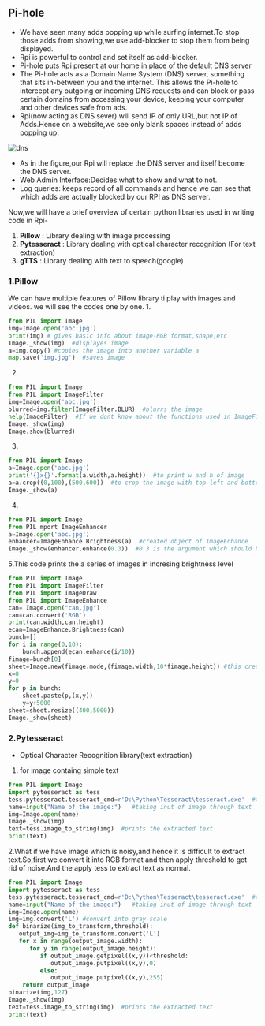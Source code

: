 ## Pi-hole
- We have seen many adds popping up while surfing internet.To stop those adds from showing,we use add-blocker to stop them from being displayed.
- Rpi is powerful to control and set itself as add-blocker.
- Pi-hole puts Rpi present at our home in place of the default DNS server
- The Pi-hole acts as a Domain Name System (DNS) server, something that sits in-between you and the internet. This allows the Pi-hole to intercept any 
outgoing or incoming DNS requests and can block or pass certain domains from accessing your device, keeping your computer and other devices safe from ads.
- Rpi(now acting as DNS sever) will send IP of only URL,but not IP of Adds.Hence on a website,we see only blank spaces instead of adds popping up.

![dns](https://github.com/tinkererslaboratory/Tinkering_Bootcamp_TSS/blob/master/Week%204%20resources/Week%204%20Session%202/how-dns-works.jpg)

- As in the figure,our Rpi will replace the DNS server and itself become the DNS server.
- Web Admin Interface:Decides what to show and what to not.
- Log queries: keeps record of all commands and hence we can see that which adds are actually blocked by our RPI as DNS server.

Now,we will have a brief overview of certain python libraries used in writing code in Rpi-
1. **Pillow** : Library dealing with image processing 
2. **Pytesseract** : Library dealing with optical character recognition (For text extraction)
3. **gTTS** : Library dealing with text to speech(google)

### 1.Pillow
We can have multiple features of Pillow library ti play with images and videos.
we will see the codes one by one.
1.
```python
from PIL import Image
img=Image.open('abc.jpg')
print(img) # gives basic info about image-RGB format,shape,etc 
Image._show(img)  #displayes image
a=img.copy() #copies the image into another variable a
map.save('img.jpg')  #saves image
```
2.
```python
from PIL import Image
from PIL import ImageFilter
img=Image.open('abc.jpg')
blurred=img.filter(ImageFilter.BLUR)  #blurrs the image
help(ImageFilter)  #If we dont know about the functions used in ImageFilter,just run this command
Image._show(img)
Image.show(blurred)
```
3.
```python
from PIL import Image
a=Image.open('abc.jpg')
print('{}x{}'.format(a.width,a.height))  #to print w and h of image
a=a.crop((0,100),(500,600))  #to crop the image with top-left and bottom-right coordinates
Image._show(a)
```
4.
```python
from PIL import Image
from PIL mport ImageEnhancer
a=Image.open('abc.jpg')
enhancer=ImageEnhance.Brightness(a)  #created object of ImageEnhance
Image._show(enhancer.enhance(0.3))  #0.3 is the argument which should be in between 0(dark) to 1(bright)
```
5.This code prints the a series of images in incresing brightness level
```python
from PIL import Image
from PIL import ImageFilter
from PIL import ImageDraw
from PIL import ImageEnhance
can= Image.open("can.jpg")
can=can.convert('RGB')
print(can.width,can.height)
ecan=ImageEnhance.Brightness(can)
bunch=[]
for i in range(0,10):
    bunch.append(ecan.enhance(i/10))
fimage=bunch[0]
sheet=Image.new(fimage.mode,(fimage.width,10*fimage.height)) #this creates a new blank sheet of mentioned size
x=0
y=0
for p in bunch:
    sheet.paste(p,(x,y))
    y=y+5000
sheet=sheet.resize((400,5000))
Image._show(sheet)
```

### 2.Pytesseract
- Optical Character Recognition library(text extraction)

1. for image containg simple text
```python
from PIL import Image
import pytesseract as tess
tess.pytesseract.tesseract_cmd=r'D:\Python\Tesseract\tesseract.exe'  #this is additional step for using pytesseract library directly
name=input("Name of the image:")   #taking inut of image through text
img=Image.open(name)
Image._show(img)
text=tess.image_to_string(img)  #prints the extracted text
print(text)
```

2.What if we have image which is noisy,and hence it is difficult to extract text.So,first we convert it into RGB 
format and then apply threshold to get rid of noise.And the apply tess to extract text as normal.
```python
from PIL import Image
import pytesseract as tess
tess.pytesseract.tesseract_cmd=r'D:\Python\Tesseract\tesseract.exe'  #this is additional step for using pytesseract library directly
name=input("Name of the image:")   #taking inut of image through text
img=Image.open(name)
img=img.convert('L') #convert into gray scale
def binarize(img_to_transform,threshold):
   output_img=img_to_transform.convert('L')
   for x in range(output_image.width):
      for y in range(output_image.height):
         if output_image.getpixel((x,y))<threshold:
            output_image.putpixel((x,y),0)
         else:
            output_image.putpixel((x,y),255)
    return output_image
binarize(img,127)
Image._show(img)
text=tess.image_to_string(img)  #prints the extracted text
print(text)
```

